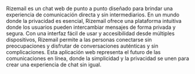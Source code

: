 Rizemail es un chat web de punto a punto diseñado para brindar una experiencia de comunicación directa y sin intermediarios. En un mundo donde la privacidad es esencial, Rizemail ofrece una plataforma intuitiva donde los usuarios pueden intercambiar mensajes de forma privada y segura. Con una interfaz fácil de usar y accesibilidad desde múltiples dispositivos, Rizemail permite a las personas conectarse sin preocupaciones y disfrutar de conversaciones auténticas y sin complicaciones. Esta aplicación web representa el futuro de las comunicaciones en línea, donde la simplicidad y la privacidad se unen para crear una experiencia de chat sin igual.
